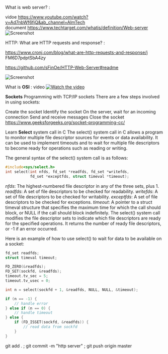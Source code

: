 What is web server? :

vidoe       https://www.youtube.com/watch?v=Ad7nbWf6fjQ&ab_channel=AlmTech                            
document    https://www.techtarget.com/whatis/definition/Web-server
![Screenshot](https://www.elegantthemes.com/blog/wp-content/uploads/2022/07/Featured-Image-3-1.jpg)

HTTP: What are HTTP requests and response? :

https://www.cronj.com/blog/what-are-http-requests-and-response/j
FM6D7pdptSbA4zy


https://github.com/sFinOe/HTTP-Web-Server#readme

![Screenshot](https://media.geeksforgeeks.org/wp-content/uploads/20220330131350/StatediagramforserverandclientmodelofSocketdrawio2-448x660.png)

What is **OSI** : video
[![Watch the video](https://shardeum.org/blog/wp-content/uploads/2022/09/The-Physical-Layer-in-OSI-Model-Explained-thumbnail.jpg)](https://youtu.be/9zqHMl9_s5k)


**Sockets**
Programming with TCP/IP sockets
There are a few steps involved in using sockets:

Create the socket
Identify the socket
On the server, wait for an incoming connection
Send and receive messages
Close the socket
https://www.geeksforgeeks.org/socket-programming-cc/

Learn **Select** system call in C
The select() system call in C allows a program to monitor multiple file descriptor sources for events or data availability. It can be used to implement timeouts and to wait for multiple file descriptors to become ready for operations such as reading or writing.

The general syntax of the select() system call is as follows:

```c
#include<sys/select.h>
int select(int nfds, fd_set *readfds, fd_set *writefds,
           fd_set *exceptfds, struct timeval *timeout);
```

*nfds*: The highest-numbered file descriptor in any of the three sets, plus 1.
*readfds*: A set of file descriptors to be checked for readability.
*writefds*: A set of file descriptors to be checked for writability.
*exceptfds*: A set of file descriptors to be checked for exceptions.
*timeout*: A pointer to a struct timeval structure that specifies the maximum time for which the call should block, or NULL if the call should block indefinitely.
The select() system call modifies the file descriptor sets to indicate which file descriptors are ready for the specified operations. It returns the number of ready file descriptors, or -1 if an error occurred.

Here is an example of how to use select() to wait for data to be available on a socket:

```c
fd_set readfds;
struct timeval timeout;

FD_ZERO(&readfds);
FD_SET(sockfd, &readfds);
timeout.tv_sec = 5;
timeout.tv_usec = 0;

int n = select(sockfd + 1, &readfds, NULL, NULL, &timeout);

if (n == -1) {
    // handle error
} else if (n == 0) {
    // handle timeout
} else {
    if (FD_ISSET(sockfd, &readfds)) {
        // read data from sockfd
    }
}

```

git add . ; git commit -m "http server" ; git push origin master 
